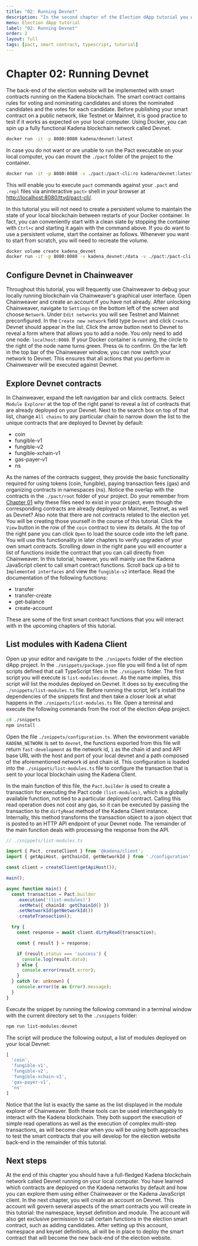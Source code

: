 ```yaml
---
title: "02: Running Devnet"
description: "In the second chapter of the Election dApp tutorial you will use Docker to run a blockchain on your computer."
menu: Election dApp tutorial
label: "02: Running Devnet"
order: 2
layout: full
tags: [pact, smart contract, typescript, tutorial]
---
```


# Chapter 02: Running Devnet

The back-end of the election website will be implemented with smart contracts
running on the Kadena blockchain. The smart contract contains rules for voting
and nominating candidates and stores the nominated candidates and the votes
for each candidate. Before publishing your smart contract on a public network,
like Testnet or Mainnet, it is good practice to test if it works as expected
on your local computer. Using Docker, you can spin up a fully functional
Kadena blockchain network called Devnet.

```bash
docker run -it -p 8080:8080 kadena/devnet:latest
```

In case you do not want or are unable to run the Pact executable on your local
computer, you can mount the `./pact` folder of the project to the container.

```bash
docker run -it -p 8080:8080 -v ./pact:/pact-cli:ro kadena/devnet:latest
```

This will enable you to execute `pact` commands against your `.pact` and `.repl`
files via aninteractive `pact>` shell in your browser at
[http://localhost:8080/ttyd/pact-cli/](http://localhost:8080/ttyd/pact-cli/).

In this tutorial you will not need to create a persistent volume to maintain
the state of your local blockchain between restarts of your Docker container.
In fact, you can conveniently start with a clean slate by stopping the container
with `Ctrl+c` and starting it again with the command above. If you do want to
use a persistent volume, start the container as follows. Whenever you want to
start from scratch, you will need to recreate the volume.

```bash
docker volume create kadena_devnet
docker run -it -p 8080:8080 -v kadena_devnet:/data -v ./pact:/pact-cli:ro --name devnet kadena/devnet
```

## Configure Devnet in Chainweaver

Throughout this tutorial, you will frequently use Chainweaver to debug your
locally running blockchain via Chainweaver's graphical user interface. Open
Chainweaver and create an account if you have not already. After unlocking
Chainweaver, navigate to `Settings` on the bottom left of the screen and
choose `Network`. Under `Edit networks` you will see Testnet and Mainnet
preconfigured. In the `Create new network` field type `Devnet` and click
`Create`. Devnet should appear in the list. Click the arrow button next to
Devnet to reveal a form where that allows you to add a node. You only need
to add one node: `localhost:8080`. If your Docker container is running, the
circle to the right of the node name turns green. Press `Ok` to confirm.
On the far left in the top bar of the Chainweaver window, you can now switch
your network to Devnet. This ensures that all actions that you perform in
Chainweaver will be executed against Devnet.

## Explore Devnet contracts

In Chainweaver, expand the left navigation bar and click contracts. Select
`Module Explorer` at the top of the right panel to reveal a list of contracts
that are already deployed on your Devnet. Next to the search box on top of
that list, change `All chains` to any particular chain to narrow down the
list to the unique contracts that are deployed to Devnet by default:

 * coin
 * fungible-v1
 * fungible-v2
 * fungible-xchain-v1
 * gas-payer-v1
 * ns

As the names of the contracts suggest, they provide the basic functionality
required for using tokens (coin, fungible), paying transaction fees (gas)
and organizing contracts in namespaces (ns). Notice the overlap with the
contracts in the `./pact/root` folder of your project. Do your remember
from [Chapter 01](/build/guides/election-dapp-tutorial/01-getting-started) why these
files need to exist in your project, even though the corresponding contracts
are already deployed on Mainnet, Testnet, as well as Devnet? Also note that
there are not contracts related to the election yet. You will be creating
those yourself in the course of this tutorial. Click the `View`
button in the row of the `coin` contract to view its details. At the top of
the right pane you can click `Open` to load the source code into the left pane.
You will use this functionality in later chapters to verify upgrades of your own
smart contracts. Scrolling down in the right pane you will encounter a list
of functions inside the contract that you can call directly from Chainweaver.
In this tutorial, however, you will mainly use the Kadena JavaScript client
to call smart contract functions. Scroll back up a bit to
`Implemented interfaces` and view the `fungible-v2` interface. Read the
documentation of the following functions:

 * transfer
 * transfer-create
 * get-balance
 * create-account

These are some of the first smart contract functions that you will interact
with in the upcoming chapters of this tutorial.

## List modules with Kadena Client

Open up your editor and navigate to the `./snippets` folder of the election
dApp project. In the `./snippets/package.json` file you will find a list of
npm scripts defined that call TypeScript files in the `./snippets` folder.
The first script you will execute is `list-modules:devnet`. As the name implies,
this script will list the modules deployed on Devnet. It does so by executing
the `./snippets/list-modules.ts` file. Before running the script,
let's install the dependencies of the snippets first and then take a closer
look at what happens in the `./snippets/list-modules.ts` file. Open a terminal
and execute the following commands from the root of the election dApp project.

```bash
cd ./snippets
npm install
```

Open the file `./snippets/configuration.ts`. When the environment variable
`KADENA_NETWORK` is set to `devnet`, the functions exported from this file
will return `fast-development` as the network id, `1` as the chain id and
and API base URL with the host and port of your local devnet and a path
composed of the aforementioned network id and chain id. This configuration
is loaded into the `./snippets/list-modules.ts` file to configure the
transaction that is sent to your local blockchain using the Kadena Client.

In the main function of this file, the `Pact.builder` is used to create a
transaction for executing the Pact code `(list-modules)`, which is a
globally available function, not tied to a particular deployed contract.
Calling this read operation does not cost any gas, so it can be executed
by passing the transaction to the `dirtyRead` method of the Kadena Client
instance. Internally, this method transforms the transaction object to a
json object that is posted to an HTTP API endpoint of your Devnet node.
The remainder of the main function deals with processing the response
from the API.

```ts
// ./snippets/list-modules.ts

import { Pact, createClient } from '@kadena/client';
import { getApiHost, getChainId, getNetworkId } from './configuration';

const client = createClient(getApiHost());

main();

async function main() {
  const transaction = Pact.builder
    .execution('(list-modules)')
    .setMeta({ chainId: getChainId() })
    .setNetworkId(getNetworkId())
    .createTransaction();

  try {
    const response = await client.dirtyRead(transaction);

    const { result } = response;

    if (result.status === 'success') {
      console.log(result.data);
    } else {
      console.error(result.error);
    }
  } catch (e: unknown) {
    console.error((e as Error).message);
  }
}
```

Execute the snippet by running the following command in a terminal window
with the current directory set to the `./snippets` folder:

```bash
npm run list-modules:devnet
```

The script will produce the following output, a list of modules deployed on
your local Devnet:

```ts
[
  'coin',
  'fungible-v1',
  'fungible-v2',
  'fungible-xchain-v1',
  'gas-payer-v1',
  'ns'
]
```

Notice that the list is exactly the same as the list displayed in the module
explorer of Chainweaver. Both these tools can be used interchangably to interact
with the Kadena blockchain. They both support the execution of simple read
operations as well as the execution of complex multi-step transactions, as will
become clear when you will be using both approaches to test the smart contracts
that you will develop for the election website back-end in the remainder of this
tutorial.

## Next steps

At the end of this chapter you should have a full-fledged Kadena blockchain network
called Devnet running on your local computer. You have learned which contracts
are deployed on the Kadena networks by default and how you can explore them using
either Chainweaver or the Kadena JavaScript client. In the next chapter, you will
create an account on Devnet. This account will govern several aspects of the smart
contracts you will create in this tutorial: the namespace, keyset definition and
module. The account will also get exclusive permission to call certain functions in the
election smart contract, such as adding candidates. After setting up this account,
namespace and keyset definitions, all will be in place to deploy the smart contract
that will become the new back-end of the election website.
